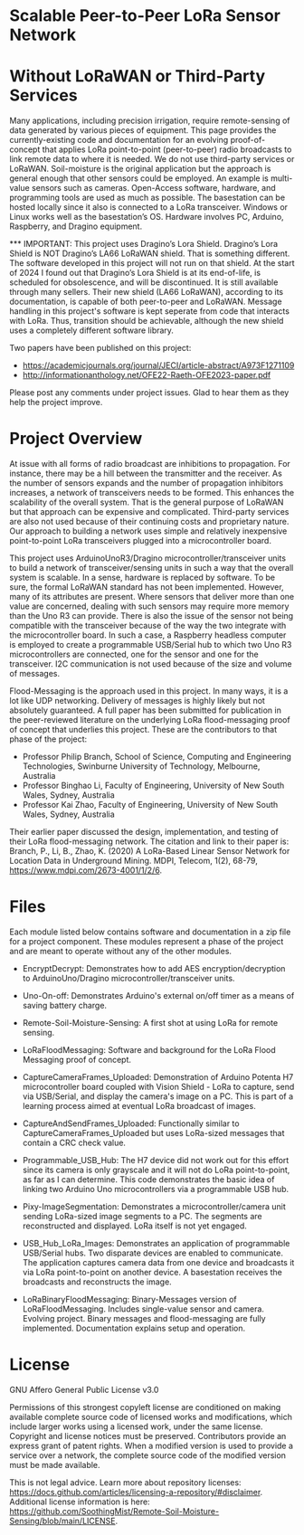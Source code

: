 # Scalable Peer-to-Peer LoRa Sensor Network
# Without LoRaWAN or Third-Party Services

Many applications, including precision irrigation, require remote-sensing of data generated by various pieces of equipment. This page provides the currently-existing code and documentation for an evolving proof-of-concept that applies LoRa point-to-point (peer-to-peer) radio broadcasts to link remote data to where it is needed. We do not use third-party services or LoRaWAN. Soil-moisture is the original application but the approach is general enough that other sensors could be employed. An example is multi-value sensors such as cameras. Open-Access software, hardware, and programming tools are used as much as possible. The basestation can be hosted locally since it also is connected to a LoRa transceiver. Windows or Linux works well as the basestation’s OS. Hardware involves PC, Arduino, Raspberry, and Dragino equipment.

*** IMPORTANT: This project uses Dragino’s Lora Shield. Dragino’s Lora Shield is NOT Dragino’s LA66 LoRaWAN shield. That is something different. The software developed in this project will not run on that shield. At the start of 2024 I found out that Dragino’s Lora Shield is at its end-of-life, is scheduled for obsolescence, and will be discontinued. It is still available through many sellers. Their new shield (LA66 LoRaWAN), according to its documentation, is capable of both peer-to-peer and LoRaWAN. Message handling in this project's software is kept seperate from code that interacts with LoRa. Thus, transition should be achievable, although the new shield uses a completely different software library.

Two papers have been published on this project:

 * https://academicjournals.org/journal/JECI/article-abstract/A973F1271109
 * http://informationanthology.net/OFE22-Raeth-OFE2023-paper.pdf

Please post any comments under project issues. Glad to hear them as they help the project improve.

# Project Overview

At issue with all forms of radio broadcast are inhibitions to propagation. For instance, there may be a hill between the transmitter and the receiver. As the number of sensors expands and the number of propagation inhibitors increases, a network of transceivers needs to be formed. This enhances the scalability of the overall system. That is the general purpose of LoRaWAN but that approach can be expensive and complicated. Third-party services are also not used because of their continuing costs and proprietary nature. Our approach to building a network uses simple and relatively inexpensive point-to-point LoRa transceivers plugged into a microcontroller board.

This project uses ArduinoUnoR3/Dragino microcontroller/transceiver units to build a network of transceiver/sensing units in such a way that the overall system is scalable. In a sense, hardware is replaced by software. To be sure, the formal LoRaWAN standard has not been implemented. However, many of its attributes are present. Where sensors that deliver more than one value are concerned, dealing with such sensors may require more memory than the Uno R3 can provide. There is also the issue of the sensor not being compatible with the transceiver because of the way the two integrate with the microcontroller board. In such a case, a Raspberry headless computer is employed to create a programmable USB/Serial hub to which two Uno R3 microcontrollers are connected, one for the sensor and one for the transceiver. I2C communication is not used because of the size and volume of messages.

Flood-Messaging is the approach used in this project. In many ways, it is a lot like UDP networking. Delivery of messages is highly likely but not absolutely guaranteed. A full paper has been submitted for publication in the peer-reviewed literature on the underlying LoRa flood-messaging proof of concept that underlies this project. These are the contributors to that phase of the project:

- Professor Philip Branch, School of Science, Computing and Engineering Technologies, Swinburne University of Technology, Melbourne, Australia
- Professor Binghao Li, Faculty of Engineering, University of New South Wales, Sydney, Australia
- Professor Kai Zhao, Faculty of Engineering, University of New South Wales, Sydney, Australia
  
Their earlier paper discussed the design, implementation, and testing of their LoRa flood-messaging network. The citation and link to their paper is: Branch, P., Li, B., Zhao, K. (2020) A LoRa-Based Linear Sensor Network for Location Data in Underground Mining. MDPI, Telecom, 1(2), 68-79, https://www.mdpi.com/2673-4001/1/2/6.

# Files

Each module listed below contains software and documentation in a zip file for a project component. These modules represent a phase of the project and are meant to operate without any of the other modules.

* EncryptDecrypt: Demonstrates how to add AES encryption/decryption to ArduinoUno/Dragino microcontroller/transceiver units.

* Uno-On-off: Demonstrates Arduino's external on/off timer as a means of saving battery charge.

* Remote-Soil-Moisture-Sensing: A first shot at using LoRa for remote sensing.

* LoRaFloodMessaging: Software and background for the LoRa Flood Messaging proof of concept.

* CaptureCameraFrames_Uploaded: Demonstration of Arduino Potenta H7 microcontroller board coupled with Vision Shield - LoRa to capture, send via USB/Serial, and display the camera's image on a PC. This is part of a learning process aimed at eventual LoRa broadcast of images.

* CaptureAndSendFrames_Uploaded: Functionally similar to CaptureCameraFrames_Uploaded but uses LoRa-sized messages that contain a CRC check value.

* Programmable_USB_Hub: The H7 device did not work out for this effort since its camera is only grayscale and it will not do LoRa point-to-point, as far as I can determine. This code demonstrates the basic idea of linking two Arduino Uno microcontrollers via a programmable USB hub.

* Pixy-ImageSegmentation: Demonstrates a microcontroller/camera unit sending LoRa-sized image segments to a PC. The segments are reconstructed and displayed. LoRa itself is not yet engaged.

* USB_Hub_LoRa_Images: Demonstrates an application of programmable USB/Serial hubs. Two disparate devices are enabled to communicate. The application captures camera data from one device and broadcasts it via LoRa point-to-point on another device. A basestation receives the broadcasts and reconstructs the image.

* LoRaBinaryFloodMessaging: Binary-Messages version of LoRaFloodMessaging. Includes single-value sensor and camera. Evolving project. Binary messages and flood-messaging are fully implemented. Documentation explains setup and operation.

# License

GNU Affero General Public License v3.0

Permissions of this strongest copyleft license are conditioned on making available complete source code of licensed works and modifications, which include larger works using a licensed work, under the same license. Copyright and license notices must be preserved. Contributors provide an express grant of patent rights. When a modified version is used to provide a service over a network, the complete source code of the modified version must be made available.

This is not legal advice. Learn more about repository licenses: https://docs.github.com/articles/licensing-a-repository/#disclaimer.
Additional license information is here: https://github.com/SoothingMist/Remote-Soil-Moisture-Sensing/blob/main/LICENSE.

